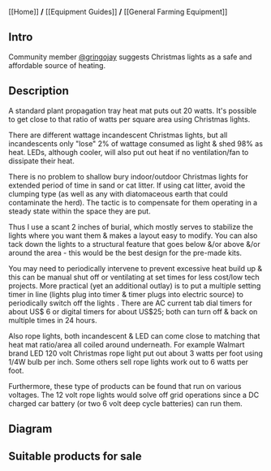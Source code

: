 [[Home]] **/** [[Equipment Guides]] **/** [[General Farming Equipment]]

## Intro
Community member [@gringojay](http://forum.openbugfarm.com/index.php?p=/profile/68/gringojay) suggests Christmas lights as a safe and affordable source of heating.

## Description

A standard plant propagation tray heat mat puts out 20 watts. It's possible to get close to that ratio of watts per square area using Christmas lights.

There are different wattage incandescent Christmas lights, but all incandescents only "lose" 2% of wattage consumed as light & shed 98% as heat. LEDs, although cooler, will also put out heat if no ventilation/fan to dissipate their heat.

There is no problem to shallow bury indoor/outdoor Christmas lights for extended period of time in sand or cat litter. If using cat litter, avoid the clumping type (as well as any with diatomaceous earth that could contaminate the herd). The tactic is to compensate for them operating in a steady state within the space they are put.

Thus I use a scant 2 inches of burial, which mostly serves to stabilize the lights where you want them & makes a layout easy to modify. You can also tack down the lights to a structural feature that goes below &/or above &/or around the area - this would be the best design for the pre-made kits.

You may need to periodically intervene to prevent excessive heat build up & this can be manual shut off or ventilating at set times for less cost/low tech projects. More practical (yet an additional outlay) is to put a multiple setting timer in line (lights plug into timer & timer plugs into electric source) to periodically switch off the lights . There are AC current tab dial timers for about US$ 6 or digital timers for about US$25; both can turn off & back on multiple times in 24 hours.

Also rope lights, both incandescent & LED can come close to matching that heat mat ratio/area all coiled around underneath. For example Walmart brand LED 120 volt Christmas rope light put out about 3 watts per foot using 1/4W bulb per inch. Some others sell rope lights work out to 6 watts per foot.

Furthermore, these type of products can be found that run on various voltages. The 12 volt rope lights would solve off grid operations since a DC charged car battery (or two 6 volt deep cycle batteries) can run them.

## Diagram

## Suitable products for sale